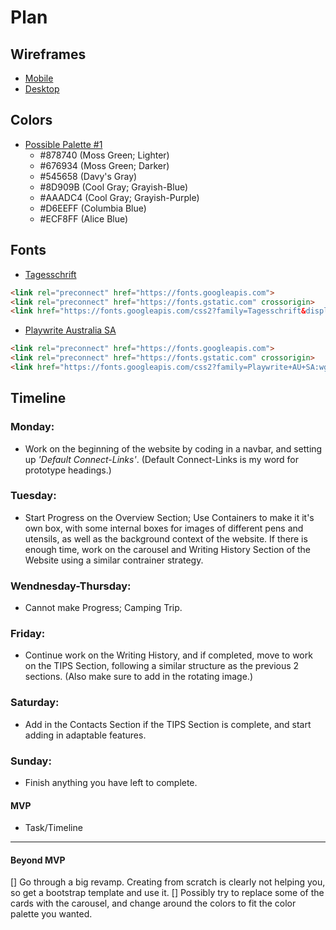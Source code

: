 # Plan

## Wireframes
* [Mobile](important-images/wireframe-phone.png)
* [Desktop](important-images/wireframe-desktop.png)

## Colors
* [Possible Palette #1](important-images/possible-palette-1.png)
    * #878740 (Moss Green; Lighter)
    * #676934 (Moss Green; Darker)
    * #545658 (Davy's Gray)
    * #8D909B (Cool Gray; Grayish-Blue)
    * #AAADC4 (Cool Gray; Grayish-Purple)
    * #D6EEFF (Columbia Blue)
    * #ECF8FF (Alice Blue)

## Fonts
* [Tagesschrift](https://fonts.google.com/specimen/Tagesschrift)

```HTML
<link rel="preconnect" href="https://fonts.googleapis.com">
<link rel="preconnect" href="https://fonts.gstatic.com" crossorigin>
<link href="https://fonts.googleapis.com/css2?family=Tagesschrift&display=swap" rel="stylesheet">
```
* [Playwrite Australia SA](https://fonts.google.com/specimen/Playwrite+AU+SA)

```HTML
<link rel="preconnect" href="https://fonts.googleapis.com">
<link rel="preconnect" href="https://fonts.gstatic.com" crossorigin>
<link href="https://fonts.googleapis.com/css2?family=Playwrite+AU+SA:wght@100..400&family=Tagesschrift&display=swap" rel="stylesheet">
```

## Timeline

### Monday:
* Work on the beginning of the website by coding in a navbar, and setting up *'Default Connect-Links'*. (Default Connect-Links is my word for prototype headings.)
### Tuesday:
* Start Progress on the Overview Section; Use Containers to make it it's own box, with some internal boxes for images of different pens and utensils, as well as the background context of the website. If there is enough time, work on the carousel and Writing History Section of the Website using a similar contrainer strategy.
### Wendnesday-Thursday:
* Cannot make Progress; Camping Trip.
### Friday:
* Continue work on the Writing History, and if completed, move to work on the TIPS Section, following a similar structure as the previous 2 sections. (Also make sure to add in the rotating image.)
### Saturday:
* Add in the Contacts Section if the TIPS Section is complete, and start adding in adaptable features.
### Sunday:
* Finish anything you have left to complete.
#### MVP

* Task/Timeline

---

#### Beyond MVP

[] Go through a big revamp. Creating from scratch is clearly not helping you, so get a bootstrap template and use it.
[] Possibly try to replace some of the cards with the carousel, and change around the colors to fit the color palette you wanted.







<!-- DO NOT USE THIS YET

| Name | Glows | Grows |
| -------- | ------- | ------- |
|   |   |
|   |   |
|   |   |
|   |   |
|   |   |
|   |   |

-->
